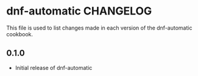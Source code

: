 dnf-automatic CHANGELOG
=======================
This file is used to list changes made in each version of the
dnf-automatic cookbook.

0.1.0
-----
- Initial release of dnf-automatic

